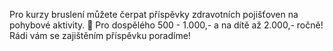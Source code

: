Pro kurzy bruslení můžete čerpat příspěvky zdravotních pojišťoven na pohybové aktivity. 
📌 Pro dospělého 500 - 1.000,- a na dítě až 2.000,- ročně!
Rádi vám se zajištěním příspěvku poradíme!
